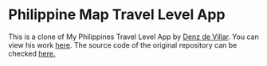 # Philippine Map Travel Level App
This is a clone of My Philippines Travel Level App by <a href="https://github.com/denzdelvillar">Denz de Villar</a>. You can view his work <a href="https://my-philippines-travel-level.com/">here</a>. The source code of the original repository can be checked <a href="https://github.com/OSSPhilippines/philippine-map-app">here.</a>